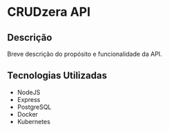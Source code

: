 # CRUDzera API

## Descrição
Breve descrição do propósito e funcionalidade da API.

## Tecnologias Utilizadas
- NodeJS
- Express
- PostgreSQL
- Docker
- Kubernetes
